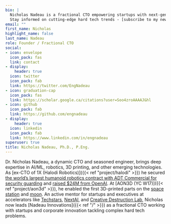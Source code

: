 ```yaml
---
bio: |
  Nicholas Nadeau is a fractional CTO empowering startups with next-gen technology expertise, and a passion for driving corporate innovation.
  Stay informed on cutting-edge hard tech trends - [subscribe to my newsletter](https://engnadeau.substack.com). Ready to innovate? [Discover my services]({{< ref "services/" >}}) and accelerate your growth.
email: ""
first_name: Nicholas
highlight_name: false
last_name: Nadeau
role: Founder / Fractional CTO
social:
- icon: envelope
  icon_pack: fas
  link: contact
- display:
    header: true
  icon: twitter
  icon_pack: fab
  link: https://twitter.com/EngNadeau
- icon: graduation-cap
  icon_pack: fas
  link: https://scholar.google.ca/citations?user=Soo4zroAAAAJ&hl
- icon: github
  icon_pack: fab
  link: https://github.com/engnadeau
- display:
    header: true
  icon: linkedin
  icon_pack: fab
  link: https://www.linkedin.com/in/engnadeau
superuser: true
title: Nicholas Nadeau, Ph.D., P.Eng.
---
```


<!--
sync the following bios:
- "bio" above
- "description" in config/_default/params.yaml
-->

Dr. Nicholas Nadeau, a dynamic CTO and seasoned engineer, brings deep expertise in AI/ML, robotics, 3D printing, and other emerging technologies. As [ex-CTO of 1X (Halodi Robotics)]({{< ref "project/halodi" >}}) he secured [the world’s largest humanoid robotics contract with ADT Commercial for security guarding](https://newsroom.adt.com/adt-commercial/adt-commercial-unveils-evoguard-intelligent-autonomous-security-solutions-brand-at-ces-2023) and [raised $24M from OpenAI](https://1xtech.medium.com/1x-raises-23-5m-in-series-a2-funding-led-by-openai-6040af4f3f4f). At [AON3D (YC W17)]({{< ref "project/aon3d" >}}), he enabled the first 3D-printed parts on the [space station](https://www.aon3d.com/case-study/why-the-canadian-space-agency-chose-3d-printing/) and [moon](https://www.aon3d.com/applications/the-first-3d-printed-parts-on-the-moon/). An active mentor for startups and executives at accelerators like [Techstars](https://www.techstars.com), [NextAI](https://www.nextcanada.com), and [Creative Destruction Lab](https://creativedestructionlab.com), Nicholas now leads [Nadeau Innovations]({{< ref "/" >}}) as a fractional CTO working with startups and corporate innovation tackling complex hard tech problems.
